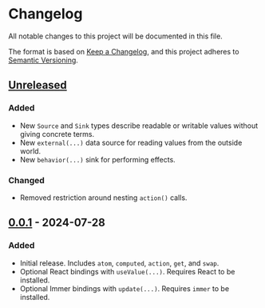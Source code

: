 # Changelog

All notable changes to this project will be documented in this file.

The format is based on [Keep a Changelog](https://keepachangelog.com/en/1.0.0/), and this project adheres to [Semantic Versioning](https://semver.org/spec/v2.0.0.html).

## [Unreleased]

### Added

- New `Source` and `Sink` types describe readable or writable values without giving concrete terms.
- New `external(...)` data source for reading values from the outside world.
- New `behavior(...)` sink for performing effects.

### Changed

- Removed restriction around nesting `action()` calls.

## [0.0.1] - 2024-07-28

### Added

- Initial release. Includes `atom`, `computed`, `action`, `get`, and `swap`.
- Optional React bindings with `useValue(...)`. Requires React to be installed.
- Optional Immer bindings with `update(...)`. Requires `immer` to be installed.

[Unreleased]: https://github.com/PsychoLlama/signal-transactions/compare/v0.0.1...HEAD
[0.0.1]: https://github.com/PsychoLlama/signal-transactions/releases/tag/v0.0.1
